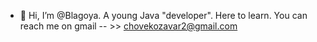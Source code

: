 - 👋 Hi, I’m @Blagoya.
A young Java "developer". Here to learn.
You can reach me on gmail -- >> chovekozavar2@gmail.com


